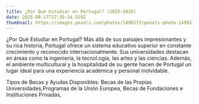 ```yaml
---
title: ¿Por Qué Estudiar en Portugal? (2025-2026)
date: 2025-08-17T17:35:14.529Z
thumbnail: https://images.pexels.com/photos/1498273/pexels-photo-1498273.jpeg?auto=compress&cs=tinysrgb&w=1260&h=750&dpr=1
---
```

¿Por Qué Estudiar en Portugal?
Más allá de sus paisajes impresionantes y su rica historia, Portugal ofrece un sistema educativo superior en constante crecimiento y reconocido internacionalmente. Sus universidades destacan en áreas como la ingeniería, la tecnol.ogía, las artes y las ciencias. Además, el ambiente multicultural y la hospitalidad de su gente hacen de Portugal un lugar ideal para una experiencia académica y personal inolvidable. 

Tipos de Becas y Ayudas Disponibles:
Becas de las Propias Universidades,Programas de la Unión Europea, Becas de Fundaciones e Instituciones Privadas,
